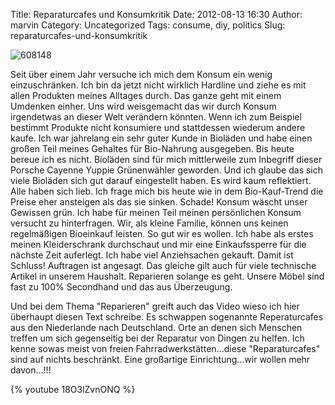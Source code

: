 Title: Reparaturcafes und Konsumkritik
Date: 2012-08-13 16:30
Author: marvin
Category: Uncategorized
Tags: consume, diy, politics
Slug: reparaturcafes-und-konsumkritik

![608148]({static}/images/608148.jpg)

Seit über einem Jahr versuche ich mich dem Konsum ein wenig
einzuschränken. Ich bin da jetzt nicht wirklich Hardline und ziehe es
mit allen Produkten meines Alltages durch. Das ganze geht mit einem
Umdenken einher. Uns wird weisgemacht das wir durch Konsum irgendetwas
an dieser Welt verändern könnten. Wenn ich zum Beispiel bestimmt
Produkte nicht konsumiere und stattdessen wiederum andere kaufe. Ich war
jahrelang ein sehr guter Kunde in Bioläden und habe einen großen Teil
meines Gehaltes für Bio-Nahrung ausgegeben. Bis heute bereue ich es
nicht. Bioläden sind für mich mittlerweile zum Inbegriff dieser Porsche
Cayenne Yuppie Grünenwähler geworden. Und ich glaube das sich viele
Bioläden sich gut darauf eingestellt haben. Es wird kaum reflektiert.
Alle haben sich lieb. Ich frage mich bis heute wie in dem Bio-Kauf-Trend
die Preise eher ansteigen als das sie sinken. Schade! Konsum wäscht
unser Gewissen grün. Ich habe für meinen Teil meinen persönlichen Konsum
versucht zu hinterfragen. Wir, als kleine Familie, können uns keinen
regelmäßigen Bioeinkauf leisten. So gut wir es wollen. Ich habe als
erstes meinen Kleiderschrank durchschaut und mir eine Einkaufssperre für
die nächste Zeit auferlegt. Ich habe viel Anziehsachen gekauft. Damit
ist Schluss! Auftragen ist angesagt. Das gleiche gilt auch für viele
technische Artikel in unserem Haushalt. Reparieren solange es geht.
Unsere Möbel sind fast zu 100% Secondhand und das aus Überzeugung.

Und bei dem Thema "Reparieren" greift auch das Video wieso ich hier
überhaupt diesen Text schreibe. Es schwappen sogenannte Reperaturcafes
aus den Niederlande nach Deutschland. Orte an denen sich Menschen
treffen um sich gegenseitig bei der Reparatur von Dingen zu helfen. Ich
kenne sowas meist von freien Fahrradwerkstätten...diese "Reparaturcafes"
sind auf nichts beschränkt. Eine großartige Einrichtung...wir wollen
mehr davon...!!!

{% youtube 18O3lZvnONQ %}

